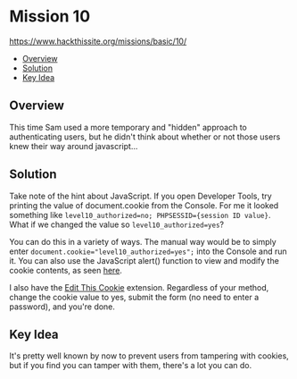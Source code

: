 # Mission 10
https://www.hackthissite.org/missions/basic/10/

- [Overview](#overview)
- [Solution](#solution)
- [Key Idea](#key-idea)

## Overview
This time Sam used a more temporary and "hidden" approach to authenticating
users, but he didn't think about whether or not those users knew their way
around javascript...

## Solution
Take note of the hint about JavaScript. If you open Developer Tools, try
printing the value of document.cookie from the Console. For me it looked
something like `level10_authorized=no; PHPSESSID={session ID value}`. What if we
changed the value so `level10_authorized=yes`?  

You can do this in a variety of ways. The manual way would be to simply enter
`document.cookie="level10_authorized=yes";` into the Console and run it. You can
also use the JavaScript alert() function to view and modify the cookie contents,
as seen
[here](http://www.testingsecurity.com/how-to-test/injection-vulnerabilities/Javascript-Injection).

I also have the [Edit This Cookie](http://editthiscookie.com/) extension.
Regardless of your method, change the cookie value to yes, submit the form (no
need to enter a password), and you're done.  

## Key Idea
It's pretty well known by now to prevent users from tampering with cookies, but
if you find you can tamper with them, there's a lot you can do.